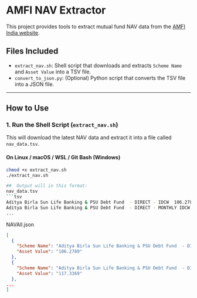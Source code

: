 #  AMFI NAV Extractor

This project provides tools to extract mutual fund NAV data from the [AMFI India website](https://www.amfiindia.com/spages/NAVAll.txt).

## Files Included

- `extract_nav.sh`: Shell script that downloads and extracts `Scheme Name` and `Asset Value` into a TSV file.
- `convert_to_json.py`: (Optional) Python script that converts the TSV file into a JSON file.

---

## How to Use

### 1. Run the Shell Script (`extract_nav.sh`)

This will download the latest NAV data and extract it into a file called `nav_data.tsv`.

#### On Linux / macOS / WSL / Git Bash (Windows)

```bash
chmod +x extract_nav.sh
./extract_nav.sh

##  Output will in this format:
nav_data.tsv
```tsv
Aditya Birla Sun Life Banking & PSU Debt Fund  - DIRECT - IDCW	106.2789
Aditya Birla Sun Life Banking & PSU Debt Fund  - DIRECT - MONTHLY IDCW	117.3369
...
```

NAVAll.json
```json
[
  {
    "Scheme Name": "Aditya Birla Sun Life Banking & PSU Debt Fund  - DIRECT - IDCW",
    "Asset Value": "106.2789"
  },
  {
    "Scheme Name": "Aditya Birla Sun Life Banking & PSU Debt Fund  - DIRECT - MONTHLY IDCW",
    "Asset Value": "117.3369"
  },
...
]
```
